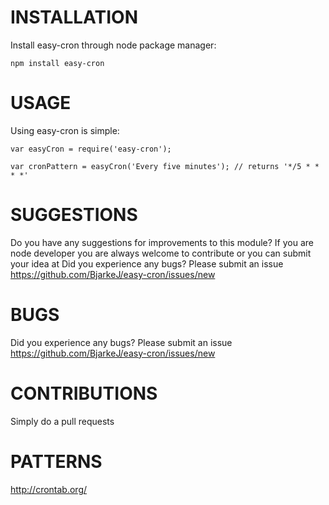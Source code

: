 # INSTALLATION

Install easy-cron through node package manager:

```npm install easy-cron```

# USAGE

Using easy-cron is simple:

```
var easyCron = require('easy-cron');

var cronPattern = easyCron('Every five minutes'); // returns '*/5 * * * *'
```

# SUGGESTIONS

Do you have any suggestions for improvements to this module? If you are node developer you are always welcome to contribute or you can submit your idea at Did you experience any bugs? Please submit an issue https://github.com/BjarkeJ/easy-cron/issues/new

# BUGS

Did you experience any bugs? Please submit an issue https://github.com/BjarkeJ/easy-cron/issues/new

# CONTRIBUTIONS

Simply do a pull requests

# PATTERNS

http://crontab.org/